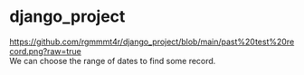 # django_project

https://github.com/rgmmmt4r/django_project/blob/main/past%20test%20record.png?raw=true  
We can choose the range of dates to find some record.